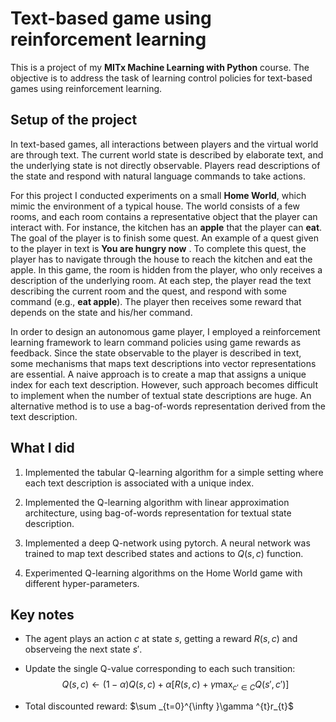 # Text-based game using reinforcement learning  

This is a project of my **MITx Machine Learning with Python** course. The objective is to address the task of learning control policies for text-based games using reinforcement learning.  

## Setup of the project  

In text-based games, all interactions between players and the virtual world are through text. The current world state is described by elaborate text, and the underlying state is not directly observable. Players read descriptions of the state and respond with natural language commands to take actions.  

For this project I conducted experiments on a small **Home World**, which mimic the environment of a typical house. The world consists of a few rooms, and each room contains a representative object that the player can interact with. For instance, the kitchen has an **apple** that the player can **eat**. The goal of the player is to finish some quest. An example of a quest given to the player in text is **You are hungry now** . To complete this quest, the player has to navigate through the house to reach the kitchen and eat the apple. In this game, the room is hidden from the player, who only receives a description of the underlying room. At each step, the player read the text describing the current room and the quest, and respond with some command (e.g., **eat apple**). The player then receives some reward that depends on the state and his/her command.  

In order to design an autonomous game player, I employed a reinforcement learning framework to learn command policies using game rewards as feedback. Since the state observable to the player is described in text, some mechanisms that maps text descriptions into vector representations are essential. A naive approach is to create a map that assigns a unique index for each text description. However, such approach becomes difficult to implement when the number of textual state descriptions are huge. An alternative method is to use a bag-of-words representation derived from the text description.  

## What I did  

1. Implemented the tabular Q-learning algorithm for a simple setting where each text description is associated with a unique index.  

2. Implemented the Q-learning algorithm with linear approximation architecture, using bag-of-words representation for textual state description.  

3. Implemented a deep Q-network using pytorch. A neural network was trained to map text described states and actions to $Q(s,c)$ function.

4. Experimented Q-learning algorithms on the Home World game with different hyper-parameters. 

## Key notes

- The agent plays an action $c$ at state $s$, getting a reward $R(s, c)$ and observeing the next state $s'$.  
  

- Update the single Q-value corresponding to each such transition: 
  $$Q(s,c)\leftarrow (1-\alpha )Q(s,c)+\alpha [R(s,c)+\gamma \max _{c'\in C}Q(s',c')]$$
  

- Total discounted reward: $\sum _{t=0}^{\infty }\gamma ^{t}r_{t}$

